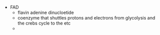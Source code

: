 - FAD
	- flavin adenine dinucloetide
	- coenzyme that shuttles protons and electrons from glycolysis and the crebs cycle to the etc
	-